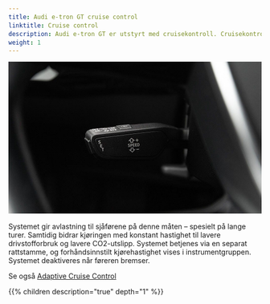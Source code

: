 ```yaml
---
title: Audi e-tron GT cruise control
linktitle: Cruise control
description: Audi e-tron GT er utstyrt med cruisekontroll. Cruisekontroll opprettholder en ønsket kjørehastighet konstant med start på rundt 30 km/t (18,6 mph), forutsatt at den kan opprettholdes av motorkraft og motorbremseffekt.
weight: 1
---
```


![Cruisecontrol](cruisecontrol.jpg "Cruise control hendel")

Systemet gir avlastning til sjåførene på denne måten – spesielt på lange turer. Samtidig bidrar kjøringen med konstant hastighet til lavere drivstofforbruk og lavere CO2-utslipp. Systemet betjenes via en separat rattstamme, og forhåndsinnstilt kjørehastighet vises i instrumentgruppen. Systemet deaktiveres når føreren bremser.

Se også [Adaptive Cruise Control](../adaptivecruisecontrol/)

{{% children description="true" depth="1" %}}
